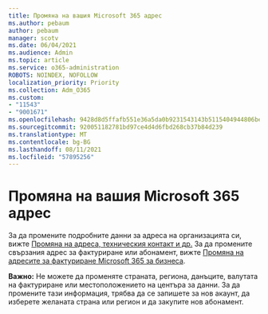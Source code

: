 ```yaml
---
title: Промяна на вашия Microsoft 365 адрес
ms.author: pebaum
author: pebaum
manager: scotv
ms.date: 06/04/2021
ms.audience: Admin
ms.topic: article
ms.service: o365-administration
ROBOTS: NOINDEX, NOFOLLOW
localization_priority: Priority
ms.collection: Adm_O365
ms.custom:
- "11543"
- "9001671"
ms.openlocfilehash: 9428d8d5ffafb551e36a5da0b9231543143b5115404944806bed3e985aac8679
ms.sourcegitcommit: 920051182781bd97ce4d4d6fbd268cb37b84d239
ms.translationtype: MT
ms.contentlocale: bg-BG
ms.lasthandoff: 08/11/2021
ms.locfileid: "57895256"
---
```

# <a name="change-your-microsoft-365-address"></a>Промяна на вашия Microsoft 365 адрес

За да промените подробните данни за адреса на организацията си, вижте [Промяна на адреса, техническия контакт и др.](https://docs.microsoft.com/microsoft-365/admin/manage/change-address-contact-and-more) За да промените свързания адрес за фактуриране или абонамент, вижте [Промяна на адресите за фактуриране Microsoft 365 за бизнеса](https://docs.microsoft.com/microsoft-365/commerce/billing-and-payments/change-your-billing-addresses). 

**Важно:** Не можете да променяте страната, региона, данъците, валутата на фактуриране или местоположението на центъра за данни. За да промените тази информация, трябва да се запишете за нов акаунт, да изберете желаната страна или регион и да закупите нов абонамент. 